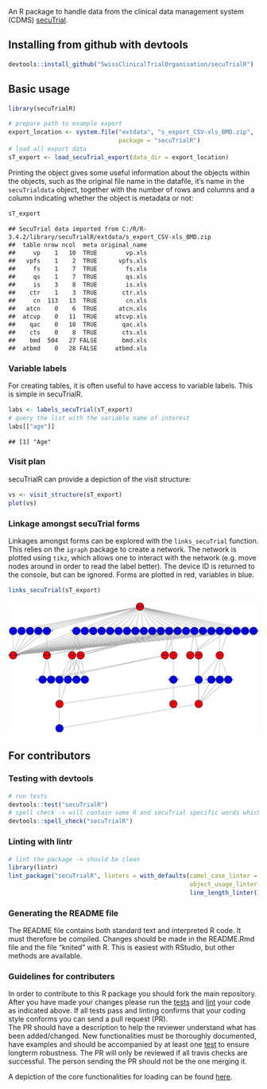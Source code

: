 
<!-- README.md is generated from README.Rmd. Please edit that file -->

<!--
# secuTrialR ![travis](https://api.travis-ci.com/SwissClinicalTrialOrganisation/secuTrialR.svg?branch=master)
-->

An R package to handle data from the clinical data management system
(CDMS) [secuTrial](https://www.secutrial.com/en/).

## Installing from github with devtools

``` r
devtools::install_github("SwissClinicalTrialOrganisation/secuTrialR")
```

## Basic usage

``` r
library(secuTrialR)
```

``` r
# prepare path to example export
export_location <- system.file("extdata", "s_export_CSV-xls_BMD.zip",
                               package = "secuTrialR")
# load all export data
sT_export <- load_secuTrial_export(data_dir = export_location)
```

Printing the object gives some useful information about the objects
within the objects, such as the original file name in the datafile, it’s
name in the `secuTrialdata` object, together with the number of rows and
columns and a column indicating whether the object is metadata or
    not:

``` r
sT_export
```

    ## SecuTrial data imported from C:/R/R-3.4.2/library/secuTrialR/extdata/s_export_CSV-xls_BMD.zip 
    ##  table nrow ncol  meta original_name
    ##     vp    1   10  TRUE        vp.xls
    ##   vpfs    1    2  TRUE      vpfs.xls
    ##     fs    1    7  TRUE        fs.xls
    ##     qs    1    7  TRUE        qs.xls
    ##     is    3    8  TRUE        is.xls
    ##    ctr    1    3  TRUE       ctr.xls
    ##     cn  113   13  TRUE        cn.xls
    ##   atcn    0    6  TRUE      atcn.xls
    ##  atcvp    0   11  TRUE     atcvp.xls
    ##    qac    0   10  TRUE       qac.xls
    ##    cts    0    8  TRUE       cts.xls
    ##    bmd  504   27 FALSE       bmd.xls
    ##  atbmd    0   28 FALSE     atbmd.xls

### Variable labels

For creating tables, it is often useful to have access to variable
labels. This is simple in secuTrialR.

``` r
labs <- labels_secuTrial(sT_export)
# query the list with the variable name of interest
labs[["age"]]
```

    ## [1] "Age"

### Visit plan

secuTrialR can provide a depiction of the visit structure:

``` r
vs <- visit_structure(sT_export)
plot(vs)
```

<!-- PLOT METHOD DIRECTLY FOR secuTrialdata objects? -->

### Linkage amongst secuTrial forms

Linkages amongst forms can be explored with the `links_secuTrial`
function. This relies on the `igraph` package to create a network. The
network is plotted using `tikz`, which allows one to interact with the
network (e.g. move nodes around in order to read the label better). The
device ID is returned to the console, but can be ignored. Forms are
plotted in red, variables in blue.

``` r
links_secuTrial(sT_export)
```

![](inst/extdata/map.png)
<!-- Figure has to be generated outside of the Rmd file - resize the window and select view/"fit to screen", export it to a PDF and then convert it to a PNG -->

## For contributors

### Testing with devtools

``` r
# run tests
devtools::test("secuTrialR")
# spell check -> will contain some R and secuTrial specific words which is fine
devtools::spell_check("secuTrialR")
```

### Linting with lintr

``` r
# lint the package -> should be clean
library(lintr)
lint_package("secuTrialR", linters = with_defaults(camel_case_linter = NULL,
                                                   object_usage_linter = NULL,
                                                   line_length_linter(125)))
```

### Generating the README file

The README file contains both standard text and interpreted R code. It
must therefore be compiled. Changes should be made in the README.Rmd
file and the file “knited” with R. This is easiest with RStudio, but
other methods are available.

### Guidelines for contributers

In order to contribute to this R package you should fork the main
repository. After you have made your changes please run the
[tests](README.md#testing-with-devtools) and
[lint](README.md#linting-with-lintr) your code as indicated above. If
all tests pass and linting confirms that your coding style conforms you
can send a pull request (PR).  
The PR should have a description to help the reviewer understand what
has been added/changed. New functionalities must be thoroughly
documented, have examples and should be accompanied by at least one
[test](tests/testthat/) to ensure longterm robustness. The PR will only
be reviewed if all travis checks are successful. The person sending the
PR should not be the one merging it.

A depiction of the core functionalities for loading can be found
[here](inst/extdata/secuTrialR.png).
